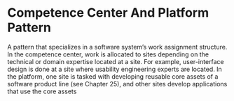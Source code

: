 # Competence Center And Platform Pattern
A pattern that specializes in a software system’s work assignment structure. In the competence center, work is allocated to sites depending on the technical or domain expertise located at a site. For example, user-interface design is done at a site where usability engineering experts are located. In the platform, one site is tasked with developing reusable core assets of a software product line (see Chapter 25), and other sites develop applications that use the core assets

